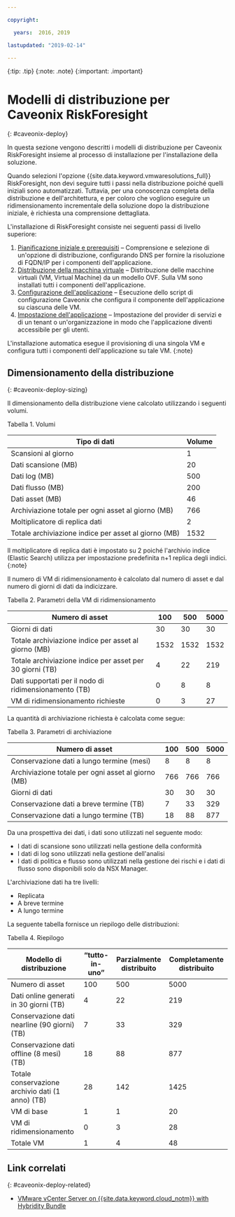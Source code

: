 ```yaml
---

copyright:

  years:  2016, 2019

lastupdated: "2019-02-14"

---
```


{:tip: .tip}
{:note: .note}
{:important: .important}

# Modelli di distribuzione per Caveonix RiskForesight
{: #caveonix-deploy}

In questa sezione vengono descritti i modelli di distribuzione per Caveonix RiskForesight insieme al processo di installazione per l'installazione della soluzione.

Quando selezioni l'opzione {{site.data.keyword.vmwaresolutions_full}} RiskForesight, non devi seguire tutti i passi nella distribuzione poiché quelli iniziali sono automatizzati. Tuttavia, per una conoscenza completa della distribuzione e dell'architettura, e per coloro che vogliono eseguire un ridimensionamento incrementale della soluzione dopo la distribuzione iniziale, è richiesta una comprensione dettagliata.

L'installazione di RiskForesight consiste nei seguenti passi di livello superiore:

1. [Pianificazione iniziale e prerequisiti](/docs/services/vmwaresolutions/archiref/caveonix?topic=vmware-solutions-caveonix-step1) – Comprensione e selezione di un'opzione di distribuzione, configurando DNS per fornire la risoluzione di FQDN/IP per i componenti dell'applicazione.
2. [Distribuzione della macchina virtuale](/docs/services/vmwaresolutions/archiref/caveonix?topic=vmware-solutions-caveonix-step2) – Distribuzione delle macchine virtuali (VM, Virtual Machine) da un modello OVF. Sulla VM sono installati tutti i componenti dell'applicazione.
3. [Configurazione dell'applicazione](/docs/services/vmwaresolutions/archiref/caveonix?topic=vmware-solutions-caveonix-step3) – Esecuzione dello script di configurazione Caveonix che configura il componente dell'applicazione su ciascuna delle VM.
4. [Impostazione dell'applicazione](/docs/services/vmwaresolutions/archiref/caveonix?topic=vmware-solutions-caveonix-step4) – Impostazione del provider di servizi e di un tenant o un'organizzazione in modo che l'applicazione diventi accessibile per gli utenti.

L'installazione automatica esegue il provisioning di una singola VM e configura tutti i componenti dell'applicazione su tale VM.
{:note}

## Dimensionamento della distribuzione
{: #caveonix-deploy-sizing}

Il dimensionamento della distribuzione viene calcolato utilizzando i seguenti volumi.

Tabella 1. Volumi

|Tipo di dati	|Volume |
|---|---|
|Scansioni al giorno	|1 |
|Dati scansione (MB)	|20 |
|Dati log (MB)	|500 |
|Dati flusso (MB)	|200 |
|Dati asset (MB)	|46 |
|Archiviazione totale per ogni asset al giorno (MB)	|766 |
|Moltiplicatore di replica dati	|2 |
|Totale archiviazione indice per asset al giorno (MB)	|1532 |

Il moltiplicatore di replica dati è impostato su 2 poiché l'archivio indice (Elastic Search) utilizza per impostazione predefinita n+1 replica degli indici.
{:note}

Il numero di VM di ridimensionamento è calcolato dal numero di asset e dal numero di giorni di dati da indicizzare.

Tabella 2. Parametri della VM di ridimensionamento

|Numero di asset	|100	|500	|5000 |
|---|---|---|---|
|Giorni di dati	|30	|30	|30 |
|Totale archiviazione indice per asset al giorno (MB)	|1532	|1532	|1532 |
|Totale archiviazione indice per asset per 30 giorni (TB)	|4	|22	|219 |
|Dati supportati per il nodo di ridimensionamento (TB)	|0	|8	|8 |
|VM di ridimensionamento richieste	|0	|3	|27 |

La quantità di archiviazione richiesta è calcolata come segue:

Tabella 3. Parametri di archiviazione

|Numero di asset	|100	|500	|5000 |
|---|---|---|---|
|Conservazione dati a lungo termine (mesi)	|8	|8	|8 |
|Archiviazione totale per ogni asset al giorno (MB)	|766	|766	|766 |
|Giorni di dati	|30	|30	|30 |
|Conservazione dati a breve termine (TB)	|7	|33	|329 |
|Conservazione dati a lungo termine (TB)	|18	|88	|877 |

Da una prospettiva dei dati, i dati sono utilizzati nel seguente modo:

-	I dati di scansione sono utilizzati nella gestione della conformità
-	I dati di log sono utilizzati nella gestione dell'analisi
-	I dati di politica e flusso sono utilizzati nella gestione dei rischi e i dati di flusso sono disponibili solo da NSX Manager.

L'archiviazione dati ha tre livelli:

-	Replicata
-	A breve termine
-	A lungo termine

La seguente tabella fornisce un riepilogo delle distribuzioni:

Tabella 4. Riepilogo

|Modello di distribuzione	|“tutto-in-uno”	|Parzialmente distribuito	|Completamente distribuito |
|---|---|---|---|
|Numero di asset	|100	|500	|5000 |
|Dati online generati in 30 giorni (TB)	|4	|22	|219 |
|Conservazione dati nearline (90 giorni) (TB)	|7	|33	|329 |
|Conservazione dati offline (8 mesi) (TB)	|18	|88	|877 |
|Totale conservazione archivio dati (1 anno) (TB)	|28	|142	|1425 |
|VM di base	|1	|1	|20 |
|VM di ridimensionamento	|0	|3	|28 |
|Totale VM	|1	|4	|48 |

## Link correlati
{: #caveonix-deploy-related}

* [VMware vCenter Server on {{site.data.keyword.cloud_notm}} with Hybridity Bundle](/docs/services/vmwaresolutions/archiref/vcs?topic=vmware-solutions-vcs-hybridity-intro)
